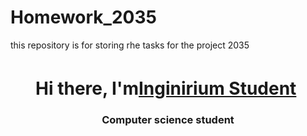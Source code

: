 # Homework_2035
this repository is for storing rhe tasks for the project 2035
<h1 align="center">Hi there, I'm<a href="https://inginirium.ru/"target="_blank">Inginirium Student</a>
  <img scr="https://raw.githubusercontent.com/blackcater/blackcater/main/images/Hi.gif"height="32"/></h1>
  <h3 align="center">Computer science student</h3>
